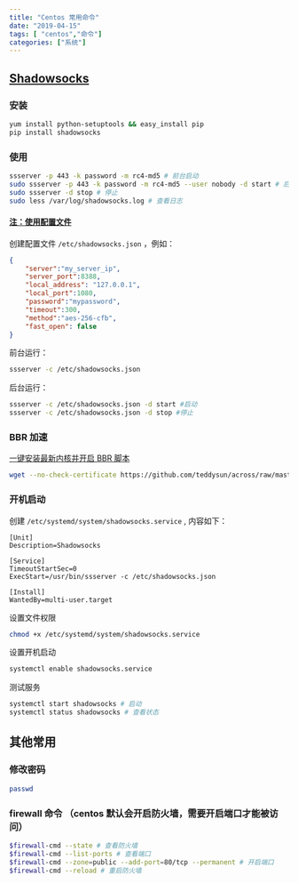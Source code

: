 ```yaml
---
title: "Centos 常用命令"
date: "2019-04-15"
tags: [ "centos","命令"]
categories: ["系统"]
---
```


## [Shadowsocks](https://github.com/shadowsocks/shadowsocks/blob/master/README.md)

### 安装

```bash
yum install python-setuptools && easy_install pip
pip install shadowsocks
```

### 使用

```bash
ssserver -p 443 -k password -m rc4-md5 # 前台启动
sudo ssserver -p 443 -k password -m rc4-md5 --user nobody -d start # 后台启动
sudo ssserver -d stop # 停止
sudo less /var/log/shadowsocks.log # 查看日志
```

#### [注：使用配置文件](https://github.com/shadowsocks/shadowsocks/wiki/Configuration-via-Config-File)

创建配置文件 `/etc/shadowsocks.json` ，例如：

```json
{
    "server":"my_server_ip",
    "server_port":8388,
    "local_address": "127.0.0.1",
    "local_port":1080,
    "password":"mypassword",
    "timeout":300,
    "method":"aes-256-cfb",
    "fast_open": false
}
```

前台运行：

```bash
ssserver -c /etc/shadowsocks.json
```

后台运行：

```bash
ssserver -c /etc/shadowsocks.json -d start #启动
ssserver -c /etc/shadowsocks.json -d stop #停止
```

### BBR 加速

[一键安装最新内核并开启 BBR 脚本](https://github.com/teddysun/across)

```bash
wget --no-check-certificate https://github.com/teddysun/across/raw/master/bbr.sh && chmod +x bbr.sh && ./bbr.sh
```

### 开机启动

创建 `/etc/systemd/system/shadowsocks.service` , 内容如下：

```text
[Unit]
Description=Shadowsocks

[Service]
TimeoutStartSec=0
ExecStart=/usr/bin/ssserver -c /etc/shadowsocks.json

[Install]
WantedBy=multi-user.target
```

设置文件权限

```bash
chmod +x /etc/systemd/system/shadowsocks.service
```

设置开机启动

```bash
systemctl enable shadowsocks.service
```

测试服务

```bash
systemctl start shadowsocks # 启动
systemctl status shadowsocks # 查看状态
```

## 其他常用

### 修改密码

```bash
passwd
```

### firewall 命令 （centos 默认会开启防火墙，需要开启端口才能被访问）

```bash
$firewall-cmd --state # 查看防火墙
$firewall-cmd --list-ports # 查看端口
$firewall-cmd --zone=public --add-port=80/tcp --permanent # 开启端口
$firewall-cmd --reload # 重启防火墙
```
